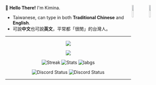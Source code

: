 </p>
<img align="right" width="10%" src="https://s3.getstickerpack.com/storage/uploads/sticker-pack/genshin-impact-hutao/sticker_18.png?2c9966a5520fdab6c03fda5ca193f388&d=200x200">
<img align="right" width="10%" src="https://s3.getstickerpack.com/storage/uploads/sticker-pack/genshin-impact-furina/sticker_4.png?68f63bbc1d6e6364cc00236bdfde6367&d=200x200">
<p>
 
:wave: **Hello There!** I'm Kimina.
- Taiwanese, can type in both **Traditional Chinese** and **English**.
- 可說**中文**也可說**英文**，平常都「很閒」的台灣人。
---
</p>
<p align="center">
<img align="center" src="https://github-widgetbox.vercel.app/api/profile?username=KiminaNatsuki&theme=dark&data=repositories,stars,commits">
</p>

</p>
<p align="center">
<img align="center" src="https://github-widgetbox.vercel.app/api/skills?languages=vscode,c,windows,markdown,json&includeNames=true&theme=dark">
</p>

</p>
 <p align="center">
  <img src="https://github-readme-streak-stats.herokuapp.com/?user=KiminaNatsuki&theme=dracula" alt="Streak" />
  <img src="https://github-readme-stats.vercel.app/api?username=KiminaNatsuki&count_private=true&show_icons=true&line_height=20&show_icons=true&theme=dracula" alt="Stats" />
  <img src="https://github-readme-stats.vercel.app/api/top-langs/?username=KiminaNatsuki&layout=compact&langs_count=8&card_width=445&show_icons=true&theme=dracula" alt="labgs" />
</p>

</p>
<p align="center">
    <img src="https://lanyard.cnrad.dev/api/325290687698567168?idleMessage=Possibly%20watching%20Magix%20doing%20random%20things..." alt="Discord Status"> <!--kimi-->
    <img src="https://lanyard.cnrad.dev/api/252090676068614145?idleMessage=Possibly%20teasing%20Kimi%20for%20no%20reason~" alt="Discord Status"> <!--magi-->
</p>



---
